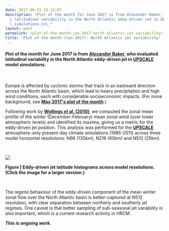 ```yaml
---
date: 2017-06-21 15:13:07
description: "Plot of the month for June 2017 is from Alexander Baker, who evaluated\
  \ latitudinal variability in the North Atlantic eddy-driven jet in UPSCALE model\
  \ simulations.\n\_"
layout: post
permalink: /plot-of-the-month-jun-2017-north-atlantic-jet-variability/
title: 'Plot of the month (Jun 2017): North Atlantic jet variability'
---
```


<h4>Plot of the month for June 2017 is from <a href="https://www.researchgate.net/profile/Alexander_Baker3">Alexander Baker</a>, who evaluated latitudinal variability in the North Atlantic eddy-driven jet in <strong><a href="/research/past-projects/upscale/">UPSCALE</a></strong> model simulations.</h4>
<p> </p>
<p>Europe is affected by cyclonic storms that track in an eastward direction across the North Atlantic basin, which lead to heavy precipitation and high wind conditions, each with considerable socioeconomic impacts. (For more background, see <a href="/blog/plot-of-the-month-may-2017-extratropical-cyclones-storymap/" target="_blank"><strong>May 2017's plot of the month</strong></a>.)</p>
<p>Following work by <a href="http://onlinelibrary.wiley.com/doi/10.1002/qj.625/abstract" target="_blank"><strong>Wollings <em>et al</em>. (2010)</strong></a>, we computed the zonal mean profile of the winter (December-February) mean zonal wind (over lower atmospheric levels) and identified its maxima, giving us a metric for the eddy-driven jet position. This analysis was performed for the <strong><a href="/research/past-projects/upscale/">UPSCALE</a></strong> atmosphere-only present-day climate simulations (1985-2011) across three model horizontal resolutions: N96 (130km), N216 (60km) and N512 (25km).</p>
<p> </p>
<p><a href="https://hrcm.ceda.ac.uk/hrcm/static/media/uploads/Figures/djf_zonal_mean_eddrv_jet_future_climate.jpg"><img src="https://hrcm.ceda.ac.uk/hrcm/static/media/uploads/Figures/djf_zonal_mean_eddrv_jet_future_climate.jpg"></a></p>
<p><strong>Figure | Eddy-driven jet latitude histograms across model resolutions. (Click the image for a larger version.)</strong></p>
<p> </p>
<p>The regime behaviour of the eddy-driven component of the mean winter zonal flow over the North Atlantic basin is better-captured at N512 resolution, with clear separation between northerly and southerly jet regimes. One caveat is that better sampling of sub-seasonal jet variability is also important, which is a current research activity in HRCM.</p>
<p><em><strong>This is ongoing work.</strong></em></p>
